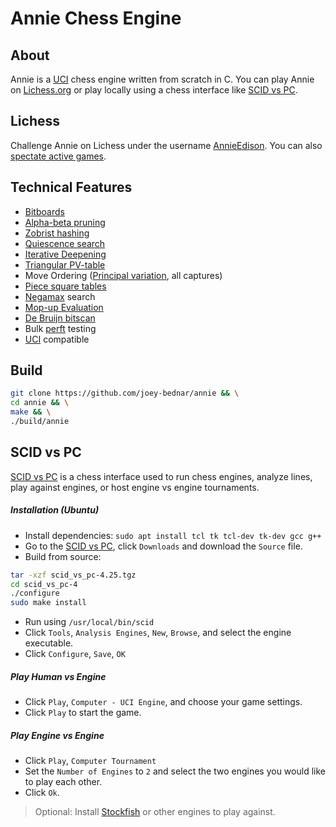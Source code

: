 # Annie Chess Engine

## About

Annie is a [UCI](https://www.chessprogramming.org/UCI) chess engine written
from scratch in C. You can play Annie on [Lichess.org](https://lichess.org/@/AnnieEdison) or
play locally using a chess interface like [SCID vs PC](https://scidvspc.sourceforge.net/).

## Lichess

Challenge Annie on Lichess under the username [AnnieEdison](https://lichess.org/@/AnnieEdison).
You can also [spectate active games](https://lichess.org/@/AnnieEdison/tv).

## Technical Features

- [Bitboards](https://www.chessprogramming.org/Bitboards)
- [Alpha-beta pruning](https://en.wikipedia.org/wiki/Alpha%E2%80%93beta_pruning)
- [Zobrist hashing](https://en.wikipedia.org/wiki/Zobrist_hashing)
- [Quiescence search](https://en.wikipedia.org/wiki/Quiescence_search)
- [Iterative Deepening](https://www.chessprogramming.org/Iterative_Deepening)
- [Triangular PV-table](https://www.chessprogramming.org/Triangular_PV-Table)
- Move Ordering ([Principal variation](https://www.chessprogramming.org/Principal_Variation), all captures)
- [Piece square tables](https://www.chessprogramming.org/Piece-Square_Tables)
- [Negamax](https://en.wikipedia.org/wiki/Negamax) search
- [Mop-up Evaluation](https://www.chessprogramming.org/Mop-up_Evaluation)
- [De Bruijn bitscan](https://en.wikipedia.org/wiki/De_Bruijn_sequence)
- Bulk [perft](https://www.chessprogramming.org/Perft) testing
- [UCI](https://en.wikipedia.org/wiki/Universal_Chess_Interface) compatible

## Build

```bash
git clone https://github.com/joey-bednar/annie && \
cd annie && \
make && \
./build/annie
```

## SCID vs PC

[SCID vs PC](https://scidvspc.sourceforge.net/) is a chess interface used to run chess engines, analyze lines, play against engines,
or host engine vs engine tournaments.

##### Installation (Ubuntu)

- Install dependencies: `sudo apt install tcl tk tcl-dev tk-dev gcc g++ `
- Go to the [SCID vs PC](https://scidvspc.sourceforge.net/), click `Downloads` and download the `Source` file.
- Build from source:

```bash
tar -xzf scid_vs_pc-4.25.tgz
cd scid_vs_pc-4
./configure
sudo make install
```

- Run using `/usr/local/bin/scid`
- Click `Tools`, `Analysis Engines`, `New`, `Browse`, and select the engine executable.
- Click `Configure`, `Save`, `OK`

##### Play Human vs Engine

- Click `Play`, `Computer - UCI Engine`, and choose your game settings.
- Click `Play` to start the game.

##### Play Engine vs Engine

- Click `Play`, `Computer Tournament`
- Set the `Number of Engines` to `2` and select the two engines you would like to play each other.
- Click `Ok`.

> Optional: Install [Stockfish](https://stockfishchess.org/download/) or other engines to play against.
